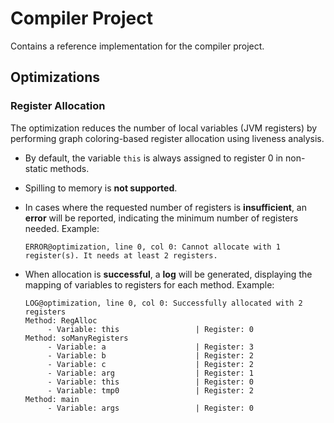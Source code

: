 # Compiler Project

Contains a reference implementation for the compiler project.


## Optimizations

### Register Allocation
The optimization reduces the number of local variables (JVM registers) by performing graph coloring-based register allocation using liveness analysis.

- By default, the variable `this` is always assigned to register 0 in non-static methods.
- Spilling to memory is **not supported**.

- In cases where the requested number of registers is **insufficient**, an **error** will be reported, indicating the minimum number of registers needed. Example:
     ```
     ERROR@optimization, line 0, col 0: Cannot allocate with 1 register(s). It needs at least 2 registers.
     ```

- When allocation is **successful**, a **log** will be generated, displaying the mapping of variables to registers for each method. Example:
     ```
     LOG@optimization, line 0, col 0: Successfully allocated with 2 registers
     Method: RegAlloc
          - Variable: this                 | Register: 0   
     Method: soManyRegisters
          - Variable: a                    | Register: 3   
          - Variable: b                    | Register: 2   
          - Variable: c                    | Register: 2   
          - Variable: arg                  | Register: 1   
          - Variable: this                 | Register: 0   
          - Variable: tmp0                 | Register: 2   
     Method: main
          - Variable: args                 | Register: 0
     ```



